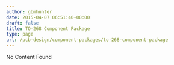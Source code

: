 ```yaml
---
author: gbmhunter
date: 2015-04-07 06:51:40+00:00
draft: false
title: TO-268 Component Package
type: page
url: /pcb-design/component-packages/to-268-component-package
---
```


No Content Found
